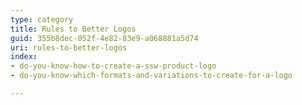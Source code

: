 ```yaml
---
type: category
title: Rules to Better Logos
guid: 355b8dec-052f-4e82-83e9-a068881a5d74
uri: rules-to-better-logos
index:
- do-you-know-how-to-create-a-ssw-product-logo
- do-you-know-which-formats-and-variations-to-create-for-a-logo

---
```



